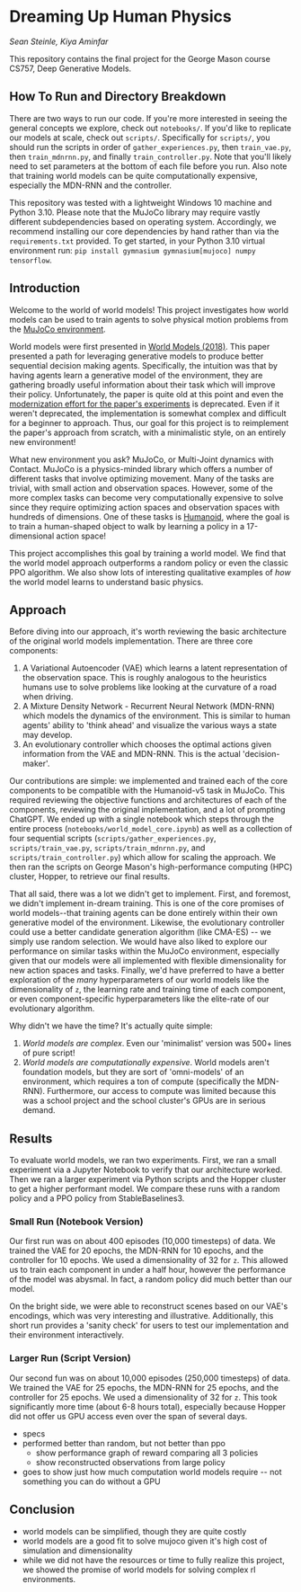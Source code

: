 # Dreaming Up Human Physics
*Sean Steinle, Kiya Aminfar*

This repository contains the final project for the George Mason course CS757, Deep Generative Models.

## How To Run and Directory Breakdown

There are two ways to run our code. If you're more interested in seeing the general concepts we explore, check out `notebooks/`. If you'd like to replicate our models at scale, check out `scripts/`. Specifically for `scripts/`, you should run the scripts in order of `gather_experiences.py`, then `train_vae.py`, then `train_mdnrnn.py`, and finally `train_controller.py`. Note that you'll likely need to set parameters at the bottom of each file before you run. Also note that training world models can be quite computationally expensive, especially the MDN-RNN and the controller.

This repository was tested with a lightweight Windows 10 machine and Python 3.10. Please note that the MuJoCo library may require vastly different subdependencies based on operating system. Accordingly, we recommend installing our core dependencies by hand rather than via the `requirements.txt` provided. To get started, in your Python 3.10 virtual environment run: `pip install gymnasium gymnasium[mujoco] numpy tensorflow`.

## Introduction

Welcome to the world of world models! This project investigates how world models can be used to train agents to solve physical motion problems from the [MuJoCo environment](https://www.gymlibrary.dev/environments/mujoco/index.html).

World models were first presented in [World Models (2018)](https://worldmodels.github.io/). This paper presented a path for leveraging generative models to produce better sequential decision making agents. Specifically, the intuition was that by having agents learn a generative model of the environment, they are gathering broadly useful information about their task which will improve their policy. Unfortunately, the paper is quite old at this point and even the [modernization effort for the paper's experiments](https://github.com/zacwellmer/WorldModels) is deprecated. Even if it weren't deprecated, the implementation is somewhat complex and difficult for a beginner to approach. Thus, our goal for this project is to reimplement the paper's approach from scratch, with a minimalistic style, on an entirely new environment!

What new environment you ask? MuJoCo, or Multi-Joint dynamics with Contact. MuJoCo is a physics-minded library which offers a number of different tasks that involve optimizing movement. Many of the tasks are trivial, with small action and observation spaces. However, some of the more complex tasks can become very computationally expensive to solve since they require optimizing action spaces and observation spaces with hundreds of dimensions. One of these tasks is [Humanoid](https://www.gymlibrary.dev/environments/mujoco/humanoid/), where the goal is to train a human-shaped object to walk by learning a policy in a 17-dimensional action space!

This project accomplishes this goal by training a world model. We find that the world model approach outperforms a random policy or even the classic PPO algorithm. We also show lots of interesting qualitative examples of *how* the world model learns to understand basic physics. 

## Approach

Before diving into our approach, it's worth reviewing the basic architecture of the original world models implementation. There are three core components:

1. A Variational Autoencoder (VAE) which learns a latent representation of the observation space. This is roughly analogous to the heuristics humans use to solve problems like looking at the curvature of a road when driving.
2. A Mixture Density Network - Recurrent Neural Network (MDN-RNN) which models the dynamics of the environment. This is similar to human agents' ability to 'think ahead' and visualize the various ways a state may develop.
3. An evolutionary controller which chooses the optimal actions given information from the VAE and MDN-RNN. This is the actual 'decision-maker'.

Our contributions are simple: we implemented and trained each of the core components to be compatible with the Humanoid-v5 task in MuJoCo. This required reviewing the objective functions and architectures of each of the components, reviewing the original implementation, and a lot of prompting ChatGPT. We ended up with a single notebook which steps through the entire process (`notebooks/world_model_core.ipynb`) as well as a collection of four sequential scripts (`scripts/gather_experiences.py`, `scripts/train_vae.py`, `scripts/train_mdnrnn.py`, and `scripts/train_controller.py`) which allow for scaling the approach. We then ran the scripts on George Mason's high-performance computing (HPC) cluster, Hopper, to retrieve our final results.

That all said, there was a lot we didn't get to implement. First, and foremost, we didn't implement in-dream training. This is one of the core promises of world models--that training agents can be done entirely within their own generative model of the environment. Likewise, the evolutionary controller could use a better candidate generation algorithm (like CMA-ES) -- we simply use random selection. We would have also liked to explore our performance on similar tasks within the MuJoCo environment, especially given that our models were all implemented with flexible dimensionality for new action spaces and tasks. Finally, we'd have preferred to have a better exploration of the *many* hyperparameters of our world models like the dimensionality of `z`, the learning rate and training time of each component, or even component-specific hyperparameters like the elite-rate of our evolutionary algorithm.

Why didn't we have the time? It's actually quite simple:
1. *World models are complex*. Even our 'minimalist' version was 500+ lines of pure script!
2. *World models are computationally expensive*. World models aren't foundation models, but they are sort of 'omni-models' of an environment, which requires a ton of compute (specifically the MDN-RNN). Furthermore, our access to compute was limited because this was a school project and the school cluster's GPUs are in serious demand.

## Results

To evaluate world models, we ran two experiments. First, we ran a small experiment via a Jupyter Notebook to verify that our architecture worked. Then we ran a larger experiment via Python scripts and the Hopper cluster to get a higher performant model. We compare these runs with a random policy and a PPO policy from StableBaselines3.

### Small Run (Notebook Version)

Our first run was on about 400 episodes (10,000 timesteps) of data. We trained the VAE for 20 epochs, the MDN-RNN for 10 epochs, and the controller for 10 epochs. We used a dimensionality of 32 for `z`. This allowed us to train each component in under a half hour, however the performance of the model was abysmal. In fact, a random policy did much better than our model. 

On the bright side, we were able to reconstruct scenes based on our VAE's encodings, which was very interesting and illustrative. Additionally, this short run provides a 'sanity check' for users to test our implementation and their environment interactively.

### Larger Run (Script Version)

Our second fun was on about 10,000 episodes (250,000 timesteps) of data. We trained the VAE for 25 epochs, the MDN-RNN for 25 epochs, and the controller for 25 epochs. We used a dimensionality of 32 for `z`. This took significantly more time (about 6-8 hours total), especially because Hopper did not offer us GPU access even over the span of several days.

- specs
- performed better than random, but not better than ppo
    - show performance graph of reward comparing all 3 policies
    - show reconstructed observations from large policy
- goes to show just how much computation world models require -- not something you can do without a GPU

## Conclusion

- world models can be simplified, though they are quite costly
- world models are a good fit to solve mujoco given it's high cost of simulation and dimensionality
- while we did not have the resources or time to fully realize this project, we showed the promise of world models for solving complex rl environments.

